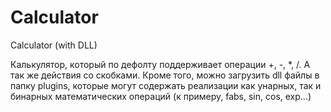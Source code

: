 # Calculator
Calculator (with DLL)

Калькулятор, который по дефолту поддерживает операции +, -, *, /. А так же действия со скобками. Кроме того, можно загрузить dll файлы в папку plugins, которые могут содержать реализации как унарных, так и бинарных математических операций (к примеру, fabs, sin, cos, exp...)
